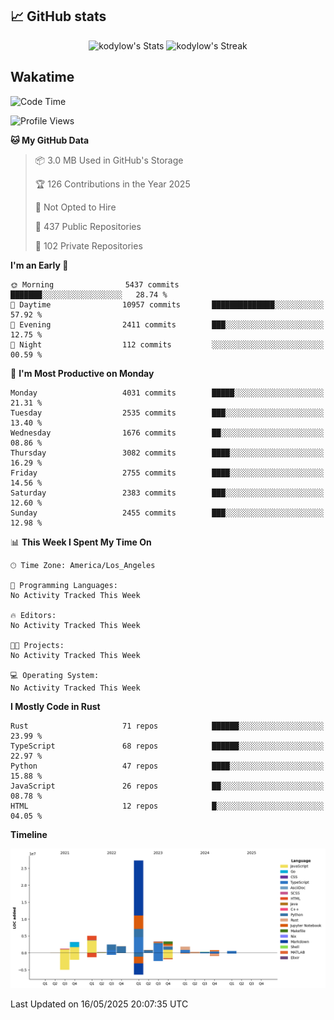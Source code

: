 ## 📈 GitHub stats
<!--START_SECTION:github-->
<div class="badges-githubstats">
  <p align="center">
    <img src="https://github-readme-stats.vercel.app/api?username=kodylow&theme=tokyonight&show_icons=true&hide_border=true&count_private=true" alt="kodylow's Stats" height="165">
    <img src="https://github-readme-streak-stats.herokuapp.com/?user=kodylow&theme=tokyonight&hide_border=true" alt="kodylow's Streak" height="165">
  </p>
</div>
<!--END_SECTION:github-->

## Wakatime 
<!--START_SECTION:waka-->
![Code Time](http://img.shields.io/badge/Code%20Time-1%2C294%20hrs%2031%20mins-blue)

![Profile Views](http://img.shields.io/badge/Profile%20Views-0-blue)

**🐱 My GitHub Data** 

> 📦 3.0 MB Used in GitHub's Storage 
 > 
> 🏆 126 Contributions in the Year 2025
 > 
> 🚫 Not Opted to Hire
 > 
> 📜 437 Public Repositories 
 > 
> 🔑 102 Private Repositories 
 > 
**I'm an Early 🐤** 

```text
🌞 Morning                5437 commits        ███████░░░░░░░░░░░░░░░░░░   28.74 % 
🌆 Daytime                10957 commits       ██████████████░░░░░░░░░░░   57.92 % 
🌃 Evening                2411 commits        ███░░░░░░░░░░░░░░░░░░░░░░   12.75 % 
🌙 Night                  112 commits         ░░░░░░░░░░░░░░░░░░░░░░░░░   00.59 % 
```
📅 **I'm Most Productive on Monday** 

```text
Monday                   4031 commits        █████░░░░░░░░░░░░░░░░░░░░   21.31 % 
Tuesday                  2535 commits        ███░░░░░░░░░░░░░░░░░░░░░░   13.40 % 
Wednesday                1676 commits        ██░░░░░░░░░░░░░░░░░░░░░░░   08.86 % 
Thursday                 3082 commits        ████░░░░░░░░░░░░░░░░░░░░░   16.29 % 
Friday                   2755 commits        ████░░░░░░░░░░░░░░░░░░░░░   14.56 % 
Saturday                 2383 commits        ███░░░░░░░░░░░░░░░░░░░░░░   12.60 % 
Sunday                   2455 commits        ███░░░░░░░░░░░░░░░░░░░░░░   12.98 % 
```


📊 **This Week I Spent My Time On** 

```text
🕑︎ Time Zone: America/Los_Angeles

💬 Programming Languages: 
No Activity Tracked This Week

🔥 Editors: 
No Activity Tracked This Week

🐱‍💻 Projects: 
No Activity Tracked This Week

💻 Operating System: 
No Activity Tracked This Week
```

**I Mostly Code in Rust** 

```text
Rust                     71 repos            ██████░░░░░░░░░░░░░░░░░░░   23.99 % 
TypeScript               68 repos            ██████░░░░░░░░░░░░░░░░░░░   22.97 % 
Python                   47 repos            ████░░░░░░░░░░░░░░░░░░░░░   15.88 % 
JavaScript               26 repos            ██░░░░░░░░░░░░░░░░░░░░░░░   08.78 % 
HTML                     12 repos            █░░░░░░░░░░░░░░░░░░░░░░░░   04.05 % 
```



**Timeline**

![Lines of Code chart](https://raw.githubusercontent.com/Kodylow/Kodylow/master/assets/bar_graph.png)


 Last Updated on 16/05/2025 20:07:35 UTC
<!--END_SECTION:waka-->
